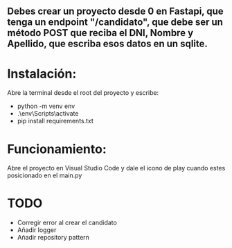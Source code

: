 ## Debes crear un proyecto desde 0 en Fastapi, que tenga un endpoint "/candidato", que debe ser un método POST que reciba el DNI, Nombre y Apellido, que escriba esos datos en un sqlite.

# Instalación:
Abre la terminal desde el root del proyecto y escribe:
- python -m venv env
- .\env\Scripts\activate
- pip install requirements.txt

# Funcionamiento:
Abre el proyecto en Visual Studio Code y dale el icono de play cuando estes posicionado en el main.py

# TODO
- Corregir error al crear el candidato
- Añadir logger
- Añadir repository pattern



